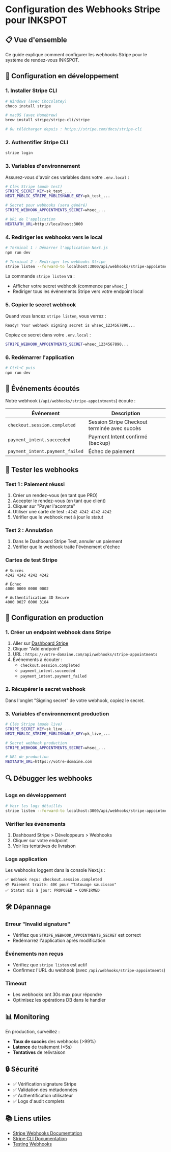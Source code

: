 # Configuration des Webhooks Stripe pour INKSPOT

## 📋 Vue d'ensemble

Ce guide explique comment configurer les webhooks Stripe pour le système de rendez-vous INKSPOT.

## 🔧 Configuration en développement

### 1. Installer Stripe CLI

```bash
# Windows (avec Chocolatey)
choco install stripe

# macOS (avec Homebrew)
brew install stripe/stripe-cli/stripe

# Ou télécharger depuis : https://stripe.com/docs/stripe-cli
```

### 2. Authentifier Stripe CLI

```bash
stripe login
```

### 3. Variables d'environnement

Assurez-vous d'avoir ces variables dans votre `.env.local` :

```bash
# Clés Stripe (mode test)
STRIPE_SECRET_KEY=sk_test_...
NEXT_PUBLIC_STRIPE_PUBLISHABLE_KEY=pk_test_...

# Secret pour webhooks (sera généré)
STRIPE_WEBHOOK_APPOINTMENTS_SECRET=whsec_...

# URL de l'application
NEXTAUTH_URL=http://localhost:3000
```

### 4. Rediriger les webhooks vers le local

```bash
# Terminal 1 : Démarrer l'application Next.js
npm run dev

# Terminal 2 : Rediriger les webhooks Stripe
stripe listen --forward-to localhost:3000/api/webhooks/stripe-appointments
```

La commande `stripe listen` va :
- Afficher votre secret webhook (commence par `whsec_`)
- Rediriger tous les événements Stripe vers votre endpoint local

### 5. Copier le secret webhook

Quand vous lancez `stripe listen`, vous verrez :

```
Ready! Your webhook signing secret is whsec_1234567890...
```

Copiez ce secret dans votre `.env.local` :

```bash
STRIPE_WEBHOOK_APPOINTMENTS_SECRET=whsec_1234567890...
```

### 6. Redémarrer l'application

```bash
# Ctrl+C puis
npm run dev
```

## 🎯 Événements écoutés

Notre webhook (`/api/webhooks/stripe-appointments`) écoute :

| Événement | Description |
|-----------|-------------|
| `checkout.session.completed` | Session Stripe Checkout terminée avec succès |
| `payment_intent.succeeded` | Payment Intent confirmé (backup) |
| `payment_intent.payment_failed` | Échec de paiement |

## 🧪 Tester les webhooks

### Test 1 : Paiement réussi

1. Créer un rendez-vous (en tant que PRO)
2. Accepter le rendez-vous (en tant que client)
3. Cliquer sur "Payer l'acompte" 
4. Utiliser une carte de test : `4242 4242 4242 4242`
5. Vérifier que le webhook met à jour le statut

### Test 2 : Annulation

1. Dans le Dashboard Stripe Test, annuler un paiement
2. Vérifier que le webhook traite l'événement d'échec

### Cartes de test Stripe

```
# Succès
4242 4242 4242 4242

# Échec
4000 0000 0000 0002

# Authentification 3D Secure
4000 0027 6000 3184
```

## 🚀 Configuration en production

### 1. Créer un endpoint webhook dans Stripe

1. Aller sur [Dashboard Stripe](https://dashboard.stripe.com/webhooks)
2. Cliquer "Add endpoint"
3. URL : `https://votre-domaine.com/api/webhooks/stripe-appointments`
4. Événements à écouter :
   - `checkout.session.completed`
   - `payment_intent.succeeded` 
   - `payment_intent.payment_failed`

### 2. Récupérer le secret webhook

Dans l'onglet "Signing secret" de votre webhook, copiez le secret.

### 3. Variables d'environnement production

```bash
# Clés Stripe (mode live)
STRIPE_SECRET_KEY=sk_live_...
NEXT_PUBLIC_STRIPE_PUBLISHABLE_KEY=pk_live_...

# Secret webhook production
STRIPE_WEBHOOK_APPOINTMENTS_SECRET=whsec_...

# URL de production
NEXTAUTH_URL=https://votre-domaine.com
```

## 🔍 Débugger les webhooks

### Logs en développement

```bash
# Voir les logs détaillés
stripe listen --forward-to localhost:3000/api/webhooks/stripe-appointments --log-level debug
```

### Vérifier les événements

1. Dashboard Stripe > Développeurs > Webhooks
2. Cliquer sur votre endpoint
3. Voir les tentatives de livraison

### Logs application

Les webhooks loggent dans la console Next.js :

```
✅ Webhook reçu: checkout.session.completed
💳 Paiement traité: 40€ pour "Tatouage saucisson"
✅ Statut mis à jour: PROPOSED → CONFIRMED
```

## 🛠️ Dépannage

### Erreur "Invalid signature"

- Vérifiez que `STRIPE_WEBHOOK_APPOINTMENTS_SECRET` est correct
- Redémarrez l'application après modification

### Événements non reçus

- Vérifiez que `stripe listen` est actif
- Confirmez l'URL du webhook (avec `/api/webhooks/stripe-appointments`)

### Timeout

- Les webhooks ont 30s max pour répondre
- Optimisez les opérations DB dans le handler

## 📊 Monitoring

En production, surveillez :

- **Taux de succès** des webhooks (>99%)
- **Latence** de traitement (<5s)
- **Tentatives** de relivraison

## 🔒 Sécurité

- ✅ Vérification signature Stripe
- ✅ Validation des métadonnées
- ✅ Authentification utilisateur
- ✅ Logs d'audit complets

## 📚 Liens utiles

- [Stripe Webhooks Documentation](https://stripe.com/docs/webhooks)
- [Stripe CLI Documentation](https://stripe.com/docs/stripe-cli)
- [Testing Webhooks](https://stripe.com/docs/webhooks/test)

